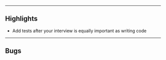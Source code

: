 ------------------------------------
Highlights
------------------------------------
+ Add tests after your interview is equally important as writing code

------------------------------------
Bugs
------------------------------------
